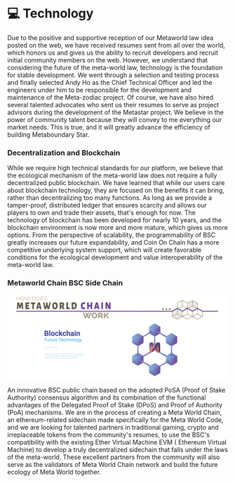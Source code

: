# 💻 Technology

Due to the positive and supportive reception of our Metaworld law idea posted on the web, we have received resumes sent from all over the world, which honors us and gives us the ability to recruit developers and recruit initial community members on the web. However, we understand that considering the future of the meta-world law, technology is the foundation for stable development. We went through a selection and testing process and finally selected Andy Ho as the Chief Technical Officer and led the engineers under him to be responsible for the development and maintenance of the Meta-zodiac project. Of course, we have also hired several talented advocates who sent us their resumes to serve as project advisors during the development of the Metastar project. We believe in the power of community talent because they will convey to me everything our market needs. This is true, and it will greatly advance the efficiency of building Metaboundary Star.

### Decentralization and Blockchain

While we require high technical standards for our platform, we believe that the ecological mechanism of the meta-world law does not require a fully decentralized public blockchain. We have learned that while our users care about blockchain technology, they are focused on the benefits it can bring, rather than decentralizing too many functions. As long as we provide a tamper-proof, distributed ledger that ensures scarcity and allows our players to own and trade their assets, that's enough for now. The technology of blockchain has been developed for nearly 10 years, and the blockchain environment is now more and more mature, which gives us more options. From the perspective of scalability, the programmability of BSC greatly increases our future expandability, and Coin On Chain has a more competitive underlying system support, which will create favorable conditions for the ecological development and value interoperability of the meta-world law.

### Metaworld Chain BSC Side Chain

![](.gitbook/assets/技术.png)

An innovative BSC public chain based on the adopted PoSA (Proof of Stake Authority) consensus algorithm and its combination of the functional advantages of the Delegated Proof of Stake (DPoS) and Proof of Authority (PoA) mechanisms. We are in the process of creating a Meta World Chain, an ethereum-related sidechain made specifically for the Meta World Code, and we are looking for talented partners in traditional gaming, crypto and irreplaceable tokens from the community's resumes, to use the BSC's compatibility with the existing Ether Virtual Machine EVM ( Ethereum Virtual Machine) to develop a truly decentralized sidechain that falls under the laws of the meta-world. These excellent partners from the community will also serve as the validators of Meta World Chain network and build the future ecology of Meta World together.
